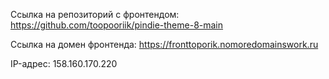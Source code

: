 Ссылка на репозиторий с фронтендом: https://github.com/toopooriik/pindie-theme-8-main

Ссылка на домен фронтенда: https://fronttoporik.nomoredomainswork.ru

IP-адрес: 158.160.170.220